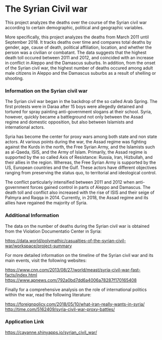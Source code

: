# The Syrian Civil war

This project analyzes the deaths over the course of the Syrian civil war according to certain demographic, 
political and geographic variables. 

More specifically, this project analyzes the deaths from March 2011 until September 2018.
It tracks deaths over time and compares total deaths by gender, age, cause of death, 
political affiliation, location, and whether the person was a civilian or combatant. 
The data suggests that the highest death toll occured between 2011 and 2012, and coincided with 
an increase in conflict in Aleppo and the Damascus suburbs. 
In addition, from the onset of the Syrian civil war, the highest number of deaths occured among adult
male citizens in Aleppo and the Damascus suburbs as a result of shelling or shooting. 

### Information on the Syrian civil war

The Syrian civil war began in the backdrop of the so called Arab Spring.
The first protests were in Daraa after 15 boys were allegedly detained and tortured for 
spray painting anti-government slogans at their school. 
Syria, however, quickly became a battleground not only between the Assad regime and
domestic opposition, but also between Islamists and international actors.

Syria has become the center for proxy wars among both state and non state actors.
At various points during the war, the Assad regime was fighting against the Kurds
in the north, the Free Syrian Army, and the Islamists such as al-Qaeda, ISIS, and the Army of Islam. 
Primarily, the Assad regime is supported by the so called Axis of Resistance: 
Russia, Iran, Hizbullah, and their allies in the region. Whereas, the Free Syrian Army
is supported by the US, European countries and the Gulf. 
These actors have different objectives ranging from preserving the status quo, 
to territorial and ideological control. 

The conflict particularly intensified between 2011 and 2012 when anti-government forces
gained control in parts of Aleppo and Damascus. 
The death toll and conflict also increased with the rise of ISIS and their seige of
Palmyra and Raqqa in 2014. 
Currently, in 2018, the Assad regime and its allies have regained the majority of Syria.

### Additional Information
The data on the number of deaths during the Syrian civil war is obtained from the
Violation Documentatio Center in Syria:

https://data.world/polymathic/casualties-of-the-syrian-civil-war/workspace/project-summary

For more detailed information on the timeline of the Syrian civil war and its 
main events, visit the following websites: 

https://www.cnn.com/2013/08/27/world/meast/syria-civil-war-fast-facts/index.html
https://www.apnews.com/792a0bd7dd6a4006a78287f170165408

Finally for a comprehensive analysis on the role of international politics within the war,
read the following literature: 

https://foreignpolicy.com/2018/05/10/what-iran-really-wants-in-syria/
http://time.com/5162409/syria-civil-war-proxy-battles/

### Application Link 
https://cayanne.shinyapps.io/syrian_civil_war/





